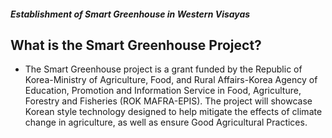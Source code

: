 ##### Establishment of Smart Greenhouse in Western Visayas

## What is the Smart Greenhouse Project?


 - The Smart Greenhouse project is a grant funded by the Republic of Korea-Ministry of Agriculture, Food, and Rural Affairs-Korea Agency of Education, Promotion and Information Service in Food, Agriculture, Forestry and Fisheries (ROK MAFRA-EPIS).  The project will showcase Korean style technology designed to help mitigate the effects of climate change in agriculture, as well as ensure Good Agricultural Practices.
